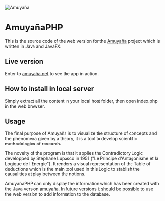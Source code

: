 ![Amuyaña](https://amuyana.net/wp-content/uploads/2021/06/logo.png)

# AmuyañaPHP

This is the source code of the web version for the [Amuyaña](https://github.com/AyarWPM/amuyana) project which is written in Java and JavaFX.

## Live version

Enter to [amuyaña.net](http://app.amuyana.net/) to see the app in action.

## How to install in local server

Simply extract all the content in your local host folder, then open index.php in the web browser.

## Usage

The final purpose of Amuyaña is to visualize the structure of concepts and the phenomena given by a theory, it is a tool to develop scientific methodologies of research.

The novelty of the program is that it applies the Contradictory Logic developped by Stéphane Lupasco in 1951 ("Le Principe d'Antagonisme et la Logique de l'Énergie"). It renders a visual representation of the Table of deductions which is the main tool used in this Logic to stablish the causalities at play between the notions.

AmuyañaPHP can only display the information which has been created with the Java version [amuyaña](https://github.com/AyarWPM/amuyana). In future versions it should be possible to use the web version to add information to the database.
